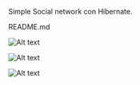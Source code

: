 Simple Social network con Hibernate.

README.md

![Alt text](screenshots/login.jpg?raw=true "Login")

![Alt text](screenshots/main.jpg?raw=true "Vista principal")

![Alt text](screenshots/register.jpg?raw=true "Registro")
